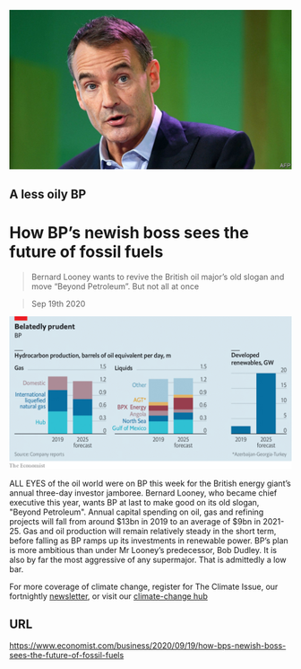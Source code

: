 ![](./images/20200919_WBP501.jpg)

## A less oily BP

# How BP’s newish boss sees the future of fossil fuels

> Bernard Looney wants to revive the British oil major’s old slogan and move “Beyond Petroleum”. But not all at once

> Sep 19th 2020



![](./images/20200919_WBC665.png)

ALL EYES of the oil world were on BP this week for the British energy giant’s annual three-day investor jamboree. Bernard Looney, who became chief executive this year, wants BP at last to make good on its old slogan, "Beyond Petroleum". Annual capital spending on oil, gas and refining projects will fall from around $13bn in 2019 to an average of $9bn in 2021-25. Gas and oil production will remain relatively steady in the short term, before falling as BP ramps up its investments in renewable power. BP’s plan is more ambitious than under Mr Looney’s predecessor, Bob Dudley. It is also by far the most aggressive of any supermajor. That is admittedly a low bar.

For more coverage of climate change, register for The Climate Issue, our fortnightly [newsletter](https://www.economist.com//theclimateissue/), or visit our [climate-change hub](https://www.economist.com//news/2020/04/24/the-economists-coverage-of-climate-change)

## URL

https://www.economist.com/business/2020/09/19/how-bps-newish-boss-sees-the-future-of-fossil-fuels
